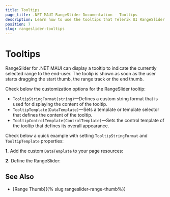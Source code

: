 ```yaml
---
title: Tooltips
page_title: .NET MAUI RangeSlider Documentation - Tooltips
description: Learn how to use the tooltips that Telerik UI RangeSlider for .NET MAUI control provides.
position: 7
slug: rangeslider-tooltips
---
```


# Tooltips

RangeSlider for .NET MAUI can display a tooltip to indicate the currently selected range to the end-user. The toolip is shown as soon as the user starts dragging the start thumb, the range track or the end thumb.

Check below the customization options for the RangeSlider tooltip:

* `TooltipStringFormat(string)`&mdash;Defines a custom string format that is used for displaying the content of the tooltip.
* `TooltipTemplate(DataTemplate)`&mdash;Sets a template or template selector that defines the content of the tooltip.
* `TooltipControlTemplate(ControlTemplate)`&mdash;Sets the control template of the tooltip that defines its overall appearance.

Check below a quick example with setting `TooltipStringFormat` and `TooltipTemplate` properties:

**1.** Add the custom `DataTemplate` to your page resources:

<snippet id='rangeslider-tooltiptemplate-datatemplate' />

**2.** Define the RangeSlider:

<snippet id='rangeslider-tooltiptemplate-xaml' />

## See Also

- [Range Thumb]({% slug rangeslider-range-thumb%})